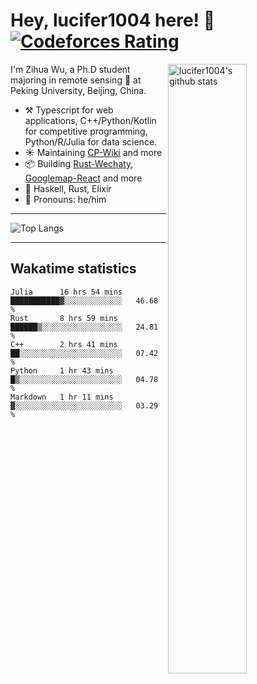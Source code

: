 # Hey, lucifer1004 here! :wave: [![Codeforces Rating](https://cfrating.ihcr.top/?user=lucifer1004&style=flat-square)](https://codeforces.com/profile/lucifer1004)

<img width="50%" align="right" alt="lucifer1004's github stats" src="https://github-readme-stats.vercel.app/api?username=lucifer1004&show_icons=true">

I'm Zihua Wu, a Ph.D student majoring in remote sensing :satellite: at Peking University, Beijing, China.

- :hammer_and_pick: Typescript for web applications, C++/Python/Kotlin for competitive programming, Python/R/Julia for data science.
- :sunny: Maintaining [CP-Wiki](https://cp-wiki.vercel.app) and more 
- :package: Building [Rust-Wechaty](https://github.com/wechaty/rust-wechaty), [Googlemap-React](https://github.com/googlemap-react/googlemap-react) and more
- :seedling: Haskell, Rust, Elixir
- :man: Pronouns: he/him

---

![Top Langs](https://github-readme-stats.vercel.app/api/top-langs/?username=lucifer1004&layout=compact)

---

## Wakatime statistics

<!--START_SECTION:waka-->
```text
Julia      16 hrs 54 mins  ███████████▓░░░░░░░░░░░░░   46.68 % 
Rust       8 hrs 59 mins   ██████▒░░░░░░░░░░░░░░░░░░   24.81 % 
C++        2 hrs 41 mins   ██░░░░░░░░░░░░░░░░░░░░░░░   07.42 % 
Python     1 hr 43 mins    █▒░░░░░░░░░░░░░░░░░░░░░░░   04.78 % 
Markdown   1 hr 11 mins    ▓░░░░░░░░░░░░░░░░░░░░░░░░   03.29 % 
```
<!--END_SECTION:waka-->
